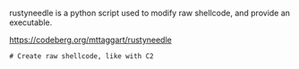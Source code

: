 rustyneedle is a python script used to modify raw shellcode, and provide an executable.

https://codeberg.org/mttaggart/rustyneedle

```
# Create raw shellcode, like with C2
```